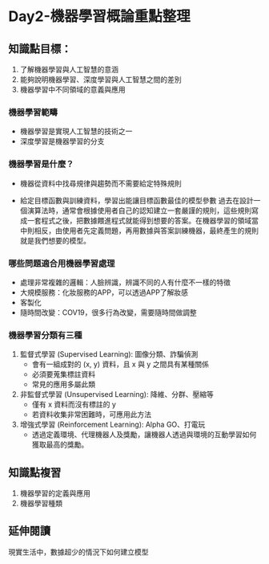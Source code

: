 # Day2-機器學習概論重點整理
## 知識點目標：
1. 了解機器學習與人工智慧的意涵 
2. 能夠說明機器學習、深度學習與人工智慧之間的差別
3. 機器學習中不同領域的意義與應用

### 機器學習範疇
- 機器學習是實現人工智慧的技術之一
- 深度學習是機器學習的分支

### 機器學習是什麼？
- 機器從資料中找尋規律與趨勢而不需要給定特殊規則

- 給定目標函數與訓練資料，學習出能讓目標函數最佳的模型參數
過去在設計一個演算法時，通常會根據使用者自己的認知建立一套嚴謹的規則，這些規則寫成一套程式之後，把數據餵進程式就能得到想要的答案。在機器學習的領域當中則相反，由使用者先定義問題，再用數據與答案訓練機器，最終產生的規則就是我們想要的模型。

### 哪些問題適合用機器學習處理
- 處理非常複雜的邏輯：人臉辨識，辨識不同的人有什麼不一樣的特徵
- 大規模服務：化妝服務的APP，可以透過APP了解妝感
- 客製化
- 隨時間改變：COV19，很多行為改變，需要隨時間做調整

### 機器學習分類有三種
1. 監督式學習 (Supervised Learning): 圖像分類、詐騙偵測
    - 會有一組成對的 (x, y) 資料，且 x 與 y 之間具有某種關係
    - 必須要蒐集標註資料
    - 常見的應用多屬此類
2. 非監督式學習 (Unsupervised Learning): 降維、分群、壓縮等
    - 僅有 x 資料而沒有標註的 y
    - 若資料收集非常困難時，可應用此方法
3. 增強式學習 (Reinforcement Learning): Alpha GO、打電玩
    - 透過定義環境、代理機器人及獎勵，讓機器人透過與環境的互動學習如何獲取最高的獎勵。

## 知識點複習
1. 機器學習的定義與應用
2. 機器學習種類

## 延伸閱讀
現實生活中，數據超少的情況下如何建立模型